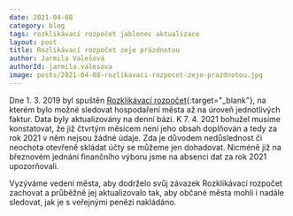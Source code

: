 ```yaml
---
date: 2021-04-08
category: blog
tags: rozklikávací rozpočet jablonec aktualizace
layout: post
title: Rozlikávací rozpočet zeje prázdnotou 
author: Jarmila Valešová
authorId: jarmila.valesova
image: posts/2021-04-08-rozlikavaci-rozpocet-zeje-prazdnotou.jpg
---
```

Dne 1. 3. 2019 byl spuštěn [Rozklikávací rozpočet](https://jablonec.pirati.cz/aktuality/rozlikavaci-rozpocet-zeje-prazdnotou.html){:target="_blank"}, na kterém bylo možné sledovat hospodaření města až na úroveň jednotlivých faktur. Data byly aktualizovány na denní bázi. K 7. 4. 2021 bohužel musíme konstatovat, že již čtvrtým měsícem není jeho obsah doplňován a tedy za rok 2021 v něm nejsou žádné údaje. Zda je důvodem nedůslednost či neochota otevřeně skládat účty se můžeme jen dohadovat. Nicméně již na březnovém jednání finančního výboru jsme na absenci dat za rok 2021 upozorňovali.

Vyzýváme vedení města, aby dodrželo svůj závazek Rozklikávací rozpočet zachovat a průběžně jej aktualizovalo tak, aby občané města mohli i nadále sledovat, jak je s veřejnými penězi nakládáno. 